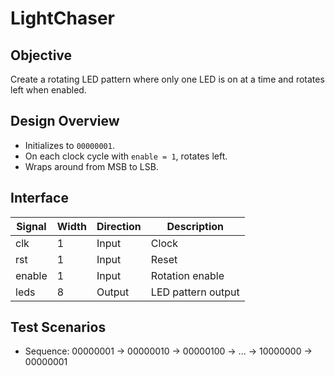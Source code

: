 # LightChaser

## Objective
Create a rotating LED pattern where only one LED is on at a time and rotates left when enabled.

## Design Overview
- Initializes to `00000001`.
- On each clock cycle with `enable = 1`, rotates left.
- Wraps around from MSB to LSB.

## Interface

| Signal   | Width | Direction | Description             |
|----------|--------|-----------|-------------------------|
| clk      | 1      | Input     | Clock                   |
| rst      | 1      | Input     | Reset                   |
| enable   | 1      | Input     | Rotation enable         |
| leds     | 8      | Output    | LED pattern output      |

## Test Scenarios
- Sequence: 00000001 → 00000010 → 00000100 → ... → 10000000 → 00000001
